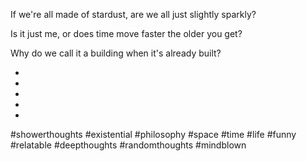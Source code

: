 If we're all made of stardust, are we all just slightly sparkly?

Is it just me, or does time move faster the older you get?

Why do we call it a building when it's already built?


-
-
-
-
-
#showerthoughts #existential #philosophy #space #time #life #funny #relatable #deepthoughts #randomthoughts #mindblown
